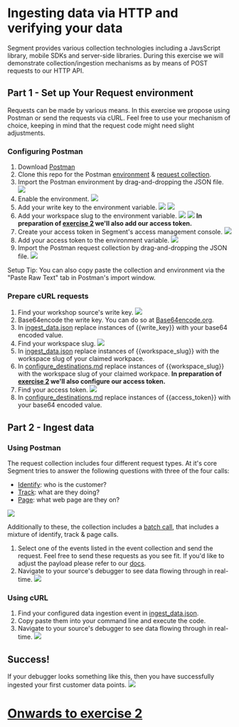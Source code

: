 # Ingesting data via HTTP and verifying your data
Segment provides various collection technologies including a JavsScript library, mobile SDKs and server-side libraries. During this exercise we will demonstrate collection/ingestion mechanisms as by means of POST requests to our HTTP API.

## Part 1 - Set up Your Request environment
Requests can be made by various means. In this exercise we propose using Postman or send the requests via cURL. Feel free to use your mechanism of choice, keeping in mind that the request code might need slight adjustments.

### Configuring Postman
1. Download [Postman](https://www.getpostman.com/downloads/) 
2. Clone this repo for the Postman [environment](postman_info/postman_environment.json) & [request collection](postman_info/postman_collection.json).
3. Import the Postman environment by drag-and-dropping the JSON file.
![](misc/img/import.png) 
4. Enable the environment.
![](misc/img/select_env.png) 
4. Add your write key to the environment variable.
![](misc/img/write_key.png)
![](misc/img/write_key_postman.png)
5. Add your workspace slug to the environment variable.
![](misc/img/worksapce_slug.png)
![](misc/img/workspace_slug_postman.png)
__In preparation of [exercise 2](exercise2.md/) we'll also add our access token.__
6. Create your access token in Segment's access management console.
![](misc/img/access_token.png)
7. Add your access token to the environment variable.
![](misc/img/access_token_postman.png)
6. Import the Postman request collection by drag-and-dropping the JSON file.
![](misc/img/import.png)

Setup Tip: You can also copy paste the collection and environment via the "Paste Raw Text" tab in Postman's import window.

### Prepare cURL requests
1. Find your workshop source's write key.
![](misc/img/write_key.png)
2. Base64encode the write key. You can do so at [Base64encode.org](https://www.base64encode.org/).
3. In [ingest_data.json](curl_info/ingest_data.json) replace instances of {{write_key}} with your base64 encoded value.
4. Find your workspace slug.
![](misc/img/worksapce_slug.png)
5. In [ingest_data.json](curl_info/ingest_data.json) replace instances of {{workspace_slug}} with the workspace slug of your claimed workpace.
6. In [configure_destinations.md](curl_info/configure_destinations.md) replace instances of {{workspace_slug}} with the workspace slug of your claimed workpace.
__In preparation of [exercise 2](exercise2.md/) we'll also configure our access token.__
7. Find your access token.
![](misc/img/access_token.png)
8. In [configure_destinations.md](curl_info/configure_destinations.md) replace instances of {{access_token}} with your base64 encoded value.

## Part 2 - Ingest data

### Using Postman
The request collection includes four different request types. At it's core Segment tries to answer the following questions with three of the four calls:

- [Identify](https://segment.com/docs/connections/spec/identify/): who is the customer?
- [Track](https://segment.com/docs/connections/spec/track/): what are they doing?
- [Page](https://segment.com/docs/connections/spec/page/): what web page are they on?

![](misc/img/tracking_api.png)

Additionally to these, the collection includes a [batch call](https://segment.com/docs/connections/sources/catalog/libraries/server/http-api/#batch), that includes a mixture of identify, track & page calls. 

1. Select one of the events listed in the event collection and send the request. Feel free to send these requests as you see fit. If you'd like to adjust the payload please refer to our [docs](https://segment.com/docs/connections/sources/catalog/libraries/server/http-api/).
2. Navigate to your source's debugger to see data flowing through in real-time.
![](misc/img/debugger.png)

### Using cURL
1. Find your configured data ingestion event in [ingest_data.json](curl_info/ingest_data.json).
2. Copy paste them into your command line and execute the code.
3. Navigate to your source's debugger to see data flowing through in real-time.
![](misc/img/debugger.png)

## Success!
If your debugger looks something like this, then you have successfully ingested your first customer data points.
![](misc/img/debugger_success.png)

# [Onwards to exercise 2](exercise2.md/)